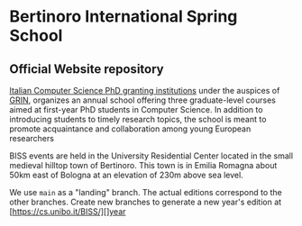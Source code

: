 # Bertinoro International Spring School
## Official Website repository

[Italian Computer Science PhD granting institutions](http://www.disi.unige.it/dottorato/coordinamento/) under the auspices of [GRIN](http://www.grin-informatica.it/), organizes an annual school offering three graduate-level courses aimed at first-year PhD students in Computer Science. 
In addition to introducing students to timely research topics, the school is meant to promote acquaintance and collaboration among young European researchers

BISS events are held in the University Residential Center located in the small medieval hilltop town of Bertinoro. 
This town is in Emilia Romagna about 50km east of Bologna at an elevation of 230m above sea level.

We use `main` as a "landing" branch. The actual editions correspond to the other branches. Create new branches to generate a new year's edition at [https://cs.unibo.it/BISS/][]year
